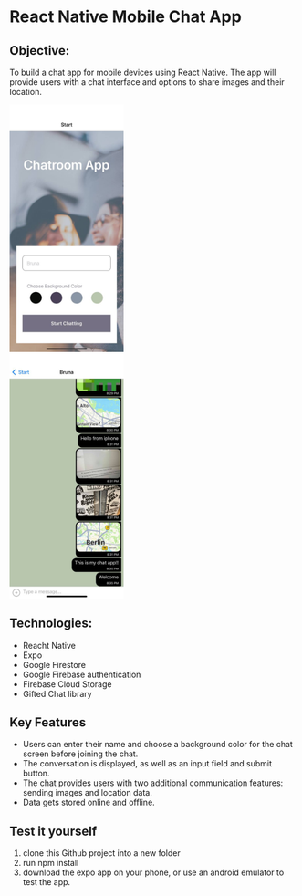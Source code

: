 # React Native Mobile Chat App

## Objective:

To build a chat app for mobile devices using React Native. The app will
provide users with a chat interface and options to share images and their
location.

<img src="/assets/screenshot1.jpg" alt="app screenshot" style="width:200px;display:flex "/>
<img src="/assets/screenshot2.jpg" alt="app screenshot" style="width:200px;display:flex"/>

## Technologies:

- Reacht Native
- Expo
- Google Firestore
- Google Firebase authentication
- Firebase Cloud Storage
- Gifted Chat library

## Key Features

- Users can enter their name and choose a background color for the chat screen before joining the chat.
- The conversation is displayed, as well as an input field and submit button.
- The chat provides users with two additional communication features: sending images and location data.
- Data gets stored online and offline.

## Test it yourself

1. clone this Github project into a new folder
2. run npm install
3. download the expo app on your phone, or use an android emulator to test the app.
